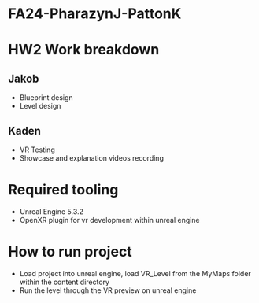# FA24-PharazynJ-PattonK

# HW2 Work breakdown

## Jakob
- Blueprint design
- Level design

## Kaden
- VR Testing
- Showcase and explanation videos recording

# Required tooling

- Unreal Engine 5.3.2
- OpenXR plugin for vr development within unreal engine

# How to run project
- Load project into unreal engine, load VR_Level from the MyMaps folder within the content directory
- Run the level through the VR preview on unreal engine
